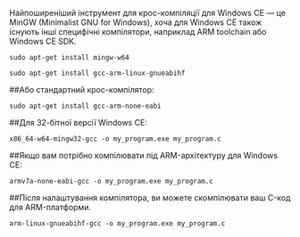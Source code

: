 Найпоширеніший інструмент для крос-компіляції для Windows CE — це MinGW (Minimalist GNU for Windows), хоча для Windows CE також існують інші специфічні компілятори, наприклад ARM toolchain або Windows CE SDK. 

```
sudo apt-get install mingw-w64
```
```
sudo apt-get install gcc-arm-linux-gnueabihf
```
##Або стандартний крос-компілятор:
```
sudo apt-get install gcc-arm-none-eabi
```
##Для 32-бітної версії Windows CE:
```
x86_64-w64-mingw32-gcc -o my_program.exe my_program.c
```

##Якщо вам потрібно компілювати під ARM-архітектуру для Windows CE:
```
armv7a-none-eabi-gcc -o my_program.exe my_program.c
```

##Після налаштування компілятора, ви можете скомпілювати ваш C-код для ARM-платформи.
```
arm-linux-gnueabihf-gcc -o my_program.exe my_program.c
```

